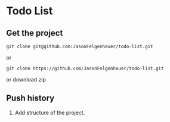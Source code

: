 # Todo List

## Get the project

```
git clone git@github.com:JasonFelgenhauer/todo-list.git
```

or

```
git clone https://github.com/JasonFelgenhauer/todo-list.git
```

or download zip

## Push history

1. Add structure of the project.